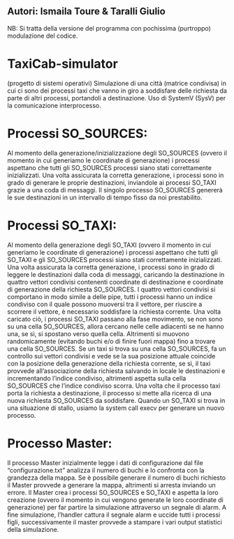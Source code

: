 ## Autori: Ismaila Toure & Taralli Giulio


NB: Si tratta della versione del programma con pochissima (purtroppo) modulazione del codice.

# TaxiCab-simulator
(progetto di sistemi operativi) Simulazione di una città (matrice condivisa) in cui ci sono dei processi taxi che vanno in giro a soddisfare delle richiesta da parte di altri processi, portandoli a destinazione.
Uso di SystemV (SysV) per la comunicazione interprocesso.


# Processi SO_SOURCES:

Al momento della generazione/inizializzazione degli SO_SOURCES (ovvero il momento in cui generiamo le
coordinate di generazione) i processi aspettano che tutti gli SO_SOURCES processi siano stati
correttamente inizializzati. Una volta assicurata la corretta generazione, i processi sono in grado di generare
le proprie destinazioni, inviandole ai processi SO_TAXI grazie a una coda di messaggi.
Il singolo processo SO_SOURCES genererà le sue destinazioni in un intervallo di tempo fisso da noi
prestabilito.

# Processi SO_TAXI:
Al momento della generazione degli SO_TAXI (ovvero il momento in cui generiamo le coordinate di
generazione) i processi aspettano che tutti gli SO_TAXI e gli SO_SOURCES processi siano stati correttamente
inizializzati.
Una volta assicurata la corretta generazione, i processi sono in grado di leggere le destinazioni dalla coda di
messaggi, caricando la destinazione in quattro vettori condivisi contenenti coordinate di destinazione e
coordinate di generazione della richiesta SO_SOURCES.
I quattro vettori condivisi si comportano in modo simile a delle pipe, tutti i processi hanno un indice
condiviso con il quale possono muoversi tra il vettore, per riuscire a scorrere il vettore, è necessario
soddisfare la richiesta corrente.
Una volta caricato ciò, i processi SO_TAXI passano alla fase movimento, se non sono su una cella
SO_SOURCES, allora cercano nelle celle adiacenti se ne hanno una, se sì, si spostano verso quella cella.
Altrimenti si muovono randomicamente (evitando buchi e/o di finire fuori mappa) fino a trovare una cella
SO_SOURCES.
Se un taxi si trova su una cella SO_SOURCES, fa un controllo sui vettori condivisi e vede se la sua posizione
attuale coincide con la posizione della generazione della richiesta corrente, se sì, il taxi provvede
all’associazione della richiesta salvando in locale le destinazioni e incrementando l’indice condiviso,
altrimenti aspetta sulla cella SO_SOURCES che l’indice condiviso scorra.
Una volta che il processo taxi porta la richiesta a destinazione, il processo si mette alla ricerca di una nuova
richiesta SO_SOURCES da soddisfare.
Quando un SO_TAXI si trova in una situazione di stallo, usiamo la system call execv per generare un nuovo
processo.


# Processo Master:

Il processo Master inizialmente legge i dati di configurazione dal file “configurazione.txt” analizza il numero
di buchi e lo confronta con la grandezza della mappa. Se è possibile generare il numero di buchi richiesto il
Master provvede a generare la mappa, altrimenti si arresta inviando un errore.
Il Master crea i processi SO_SOURCES e SO_TAXI e aspetta la loro creazione (ovvero il momento in cui
vengono generate le loro coordinate di generazione) per far partire la simulazione attraverso un segnale di
alarm.
A fine simulazione, l’handler cattura il segnale alarm e uccide tutti i processi figli, successivamente il master
provvede a stampare i vari output statistici della simulazione.
